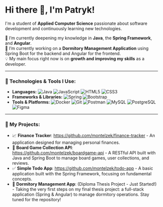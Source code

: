 # Hi there 👋, I'm Patryk!

I'm a student of **Applied Computer Science** passionate about software development and continuously learning new technologies.

🌱 I’m currently deepening my knowledge in **Java**, the **Spring Framework**, and **Angular**. <br>
👯 I’m currently working on a **Dormitory Management Application** using Spring Boot for the backend and Angular for the frontend. <br>
💡 My main focus right now is on **growth and improving my skills** as a developer.

---

### 🚀 Technologies & Tools I Use:

 * **Languages:**
    ![Java](https://img.shields.io/badge/Java-ED8B00?style=flat&logo=openjdk&logoColor=white)
    ![JavaScript](https://img.shields.io/badge/JavaScript-F7DF1E?style=flat&logo=javascript&logoColor=black)
    ![HTML5](https://img.shields.io/badge/HTML5-E34F26?style=flat&logo=html5&logoColor=white)
    ![CSS3](https://img.shields.io/badge/CSS3-1572B6?style=flat&logo=css3&logoColor=white)
* **Frameworks & Libraries:**
    ![Spring](https://img.shields.io/badge/Spring-6DB33F?style=flat&logo=spring&logoColor=white)
    ![Bootstrap](https://img.shields.io/badge/Bootstrap-7952B3?style=flat&logo=bootstrap&logoColor=white)
* **Tools & Platforms:**
    ![Docker](https://img.shields.io/badge/Docker-2496ED?style=flat&logo=docker&logoColor=white)
    ![Git](https://img.shields.io/badge/Git-F05032?style=flat&logo=git&logoColor=white)
    ![Postman](https://img.shields.io/badge/Postman-FF6C37?style=flat&logo=postman&logoColor=white)
    ![MySQL](https://img.shields.io/badge/MySQL-4479A1?style=flat&logo=mysql&logoColor=white)
    ![PostgreSQL](https://img.shields.io/badge/PostgreSQL-4169E1?style=flat&logo=postgresql&logoColor=white)
    ![Figma](https://img.shields.io/badge/Figma-F24E1E?style=flat&logo=figma&logoColor=white)

---

### 🔭 My Projects:

* 📈 **Finance Tracker**: https://github.com/montelzek/finance-tracker - An application designed for managing personal finances.
* 🎲 **Board Game Collection API**: https://github.com/montelzek/boardgame-api - A RESTful API built with Java and Spring Boot to manage board games, user collections, and reviews.
* ✅ **Simple Todo App**: https://github.com/montelzek/todo-app - A basic application built with the Spring Framework, focusing on fundamental concepts.
* 🏢 **Dormitory Management App**: (Diploma Thesis Project - Just Started!) - Taking the very first steps on my final thesis project: a full-stack application (Spring & Angular) to manage dormitory operations. Stay tuned for the repository!

